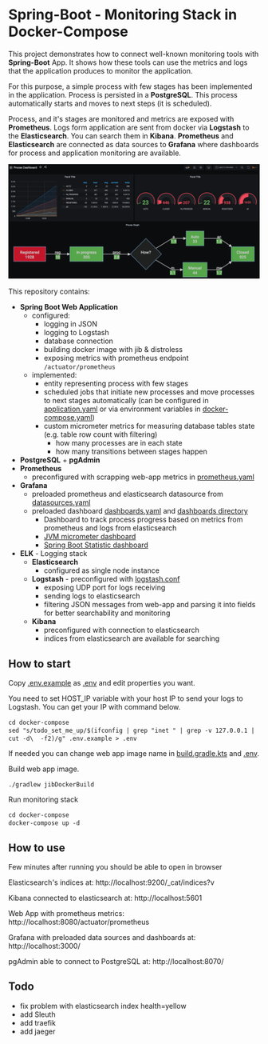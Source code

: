 # Spring-Boot - Monitoring Stack in Docker-Compose

This project demonstrates how to connect well-known monitoring tools with **Spring-Boot** App. 
It shows how these tools can use the metrics and logs that the application produces to monitor the application.

For this purpose, a simple process with few stages has been implemented in the application. Process is persisted in a **PostgreSQL**.
This process automatically starts and moves to next steps (it is scheduled).

Process, and it's stages are monitored and metrics are exposed with **Prometheus**. 
Logs form application are sent from docker via **Logstash** to the **Elasticsearch**. You can search them in **Kibana**.
**Prometheus** and **Elasticsearch** are connected as data sources to **Grafana** where dashboards for process and application monitoring are available.

![Process dashboard](./docs/process-dashboard.png)

This repository contains:

- **Spring Boot Web Application**
    - configured:
        - logging in JSON
        - logging to Logstash
        - database connection 
        - building docker image with jib & distroless
        - exposing metrics with prometheus endpoint `/actuator/prometheus`
    - implemented:
        - entity representing process with few stages
        - scheduled jobs that initiate new processes and move processes to next stages automatically (can be configured in [application.yaml](src/main/resources/application.yaml) or via environment variables in [docker-compose.yaml](docker-compose/docker-compose.yaml))
        - custom micrometer metrics for measuring database tables state (e.g. table row count with filtering)
            - how many processes are in each state
            - how many transitions between stages happen
- **PostgreSQL** + **pgAdmin**
- **Prometheus**
    - preconfigured with scrapping web-app metrics in [prometheus.yaml](docker-compose/prometheus/prometheus.yaml)
- **Grafana**
    - preloaded prometheus and elasticsearch datasource from [datasources.yaml](docker-compose/grafana/datasources.yaml)
    - preloaded dashboard [dashboards.yaml](docker-compose/grafana/dashboards.yaml) and [dashboards directory](docker-compose/grafana/dashboards)
        - Dashboard to track process progress based on metrics from prometheus and logs from elasticsearch
        - [JVM micrometer dashboard](https://grafana.com/grafana/dashboards/4701)
        - [Spring Boot Statistic dashboard](https://grafana.com/grafana/dashboards/67560)
- **ELK** - Logging stack
    - **Elasticsearch**
        - configured as single node instance
    - **Logstash** - preconfigured with [logstash.conf](docker-compose/logstash/pipeline/logstash.conf)
        - exposing UDP port for logs receiving
        - sending logs to elasticsearch
        - filtering JSON messages from web-app and parsing it into fields for better searchability and monitoring
    - **Kibana**
        - preconfigured with connection to elasticsearch
        - indices from elasticsearch are available for searching
    
    

## How to start

Copy [.env.example](docker-compose/.env.example) as [.env](docker-compose/.env) and edit properties you want. 

You need to set HOST_IP variable with your host IP to send your logs to Logstash. You can get your IP with command below.

```shell
cd docker-compose
sed "s/todo_set_me_up/$(ifconfig | grep "inet " | grep -v 127.0.0.1 | cut -d\  -f2)/g" .env.example > .env
```

If needed you can change web app image name in [build.gradle.kts](build.gradle.kts) and [.env](docker-compose/.env).

Build web app image.

```shell
./gradlew jibDockerBuild
```

Run monitoring stack

```shell
cd docker-compose
docker-compose up -d
```

## How to use

Few minutes after running you should be able to open in browser

Elasticsearch's indices at: http://localhost:9200/_cat/indices?v

Kibana connected to elasticsearch at: http://localhost:5601

Web App with prometheus metrics: http://localhost:8080/actuator/prometheus

Grafana with preloaded data sources and dashboards at: http://localhost:3000/

pgAdmin able to connect to PostgreSQL at: http://localhost:8070/

## Todo

- fix problem with elasticsearch index health=yellow
- add Sleuth
- add traefik
- add jaeger
